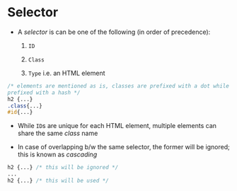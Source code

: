 # Selector

- A *selector* is can be one of the following (in order of precedence):

    1. `ID`

    2. `Class`

    3. `Type` i.e. an HTML element

```CSS
/* elements are mentioned as is, classes are prefixed with a dot while IDs are
prefixed with a hash */
h2 {...}
.class{...}
#id{...}
```

- While `ID`s are unique for each HTML element, multiple elements can share the
same *class* name

- In case of overlapping b/w the same selector, the former will be ignored; this
is known as *cascading*

```CSS
h2 {...} /* this will be ignored */
...
h2 {...} /* this will be used */
```
